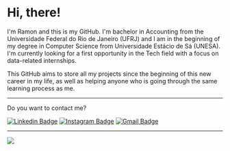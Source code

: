 # Hi, there!

I'm Ramon and this is my GitHub. I'm bachelor in Accounting from the Universidade Federal do Rio de Janeiro (UFRJ) and I am in the beginning of my degree in Computer Science from Universidade Estácio de Sá (UNESA). I'm currently looking for a first opportunity in the Tech field with a focus on data-related internships.

This GitHub aims to store all my projects since the beginning of this new career in my life, as well as helping anyone who is going through the same learning process as me.

***

Do you want to contact me? 

[![Linkedin Badge](https://img.shields.io/badge/-LinkedIn-blue?style=flat-square&logo=Linkedin&logoColor=white&link=https://www.linkedin.com/in/rafrol/)](https://www.linkedin.com/in/rafrol/)
[![Instagram Badge](https://img.shields.io/badge/-Instagram-C13584?style=flat-square&labelColor=C13584&logo=instagram&logoColor=white&link=https://www.instagram.com/eurafrol/)](https://www.instagram.com/eurafrol/)
[![Gmail Badge](https://img.shields.io/badge/-Gmail-c14438?style=flat-square&logo=Gmail&logoColor=white&link=mailto:rafroliveira@gmail.com)](mailto:rafroliveira@gmail.com)

***

![](https://komarev.com/ghpvc/?username=rafrol)
